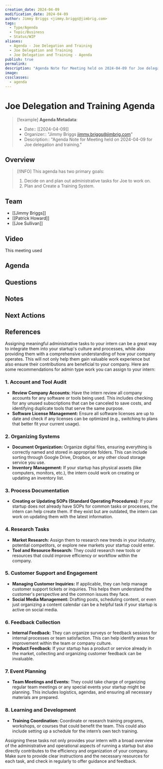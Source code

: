 ```yaml
---
creation_date: 2024-04-09
modification_date: 2024-04-09
author: Jimmy Briggs <jimmy.briggs@jimbrig.com>
tags:
  - Type/Agenda
  - Topic/Business
  - Status/WIP
aliases:
  - Agenda - Joe Delegation and Training
  - Joe Delegation and Training
  - Joe Delegation and Training - Agenda
publish: true
permalink:
description: "Agenda Note for Meeting held on 2024-04-09 for Joe delegatation and training."
image:
cssclasses:
  - agenda
---
```


# Joe Delegation and Training Agenda 

> [!example] **Agenda Metadata**:
> - Date:: [[2024-04-09]]
> - Organizer:: "Jimmy Briggs <jimmy.briggs@jimbrig.com>"
> - Description:: "Agenda Note for Meeting held on 2024-04-09 for Joe delegation and training."

## Overview

> [!INFO]
> This agenda has two primary goals:
> 1. Decide on and plan out administrative tasks for Joe to work on.
> 2. Plan and Create a Training System.

## Team

- [[Jimmy Briggs]]
- [[Patrick Howard]]
- [[Joe Sullivan]]

## Video

This meeting used 

## Agenda


## Questions


## Notes


## Next Actions


## References



Assigning meaningful administrative tasks to your intern can be a great way to integrate them into your startup's culture and processes, while also providing them with a comprehensive understanding of how your company operates. This will not only help them gain valuable work experience but also ensure their contributions are beneficial to your company. Here are some recommendations for admin type work you can assign to your intern:

### 1. **Account and Tool Audit**

- **Review Company Accounts:** Have the intern review all company accounts for any software or tools being used. This includes checking for any unused subscriptions that can be canceled to save costs, and identifying duplicate tools that serve the same purpose.
- **Software License Management:** Ensure all software licenses are up to date and check if any licenses can be optimized (e.g., switching to plans that better fit your current usage).

### 2. **Organizing Systems**

- **Document Organization:** Organize digital files, ensuring everything is correctly named and stored in appropriate folders. This can include sorting through Google Drive, Dropbox, or any other cloud storage service you use.
- **Inventory Management:** If your startup has physical assets (like computers, monitors, etc.), the intern could work on creating or updating an inventory list.

### 3. **Process Documentation**

- **Creating or Updating SOPs (Standard Operating Procedures):** If your startup does not already have SOPs for common tasks or processes, the intern can help create them. If they exist but are outdated, the intern can work on updating them with the latest information.

### 4. **Research Tasks**

- **Market Research:** Assign them to research new trends in your industry, potential competitors, or explore new markets your startup could enter.
- **Tool and Resource Research:** They could research new tools or resources that could improve efficiency or workflow within the company.

### 5. **Customer Support and Engagement**

- **Managing Customer Inquiries:** If applicable, they can help manage customer support tickets or inquiries. This helps them understand the customer's perspective and the common issues they face.
- **Social Media Management:** Drafting posts, scheduling content, or even just organizing a content calendar can be a helpful task if your startup is active on social media.

### 6. **Feedback Collection**

- **Internal Feedback:** They can organize surveys or feedback sessions for internal processes or team satisfaction. This can help identify areas for improvement within the team or company culture.
- **Product Feedback:** If your startup has a product or service already in the market, collecting and organizing customer feedback can be invaluable.

### 7. **Event Planning**

- **Team Meetings and Events:** They could take charge of organizing regular team meetings or any special events your startup might be planning. This includes logistics, agendas, and ensuring all necessary materials are prepared.

### 8. **Learning and Development**

- **Training Coordination:** Coordinate or research training programs, workshops, or courses that could benefit the team. This could also include setting up a schedule for the intern’s own tech training.

Assigning these tasks not only provides your intern with a broad overview of the administrative and operational aspects of running a startup but also directly contributes to the efficiency and organization of your company. Make sure to provide clear instructions and the necessary resources for each task, and check in regularly to offer guidance and feedback.